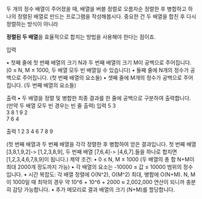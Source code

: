 두 개의 정수 배열이 주어졌을 때, 
배열을 버블 정렬로 오름차순 정렬한 후 병합하고 
하나의 정렬된 배열로 만드는 프로그램을 작성해봅시다. 
중요한 건 두 배열을 합친 후 다시 정렬하는 방식이 아니라 

**정렬된 두 배열**을 효율적으로 합치는 방법을 사용해야 한다는 점이죠.

입력

• 첫째 줄에 첫 번째 배열의 크기 N과 
두 번째 배열의 크기 M이 공백으로 주어집니다. (0 ≤ N, M ≤ 1000, 두 배열 모두 빈 배열일 수 있습니다)
• 둘째 줄에 N개의 정수가 공백으로 주어집니다. (첫 번째 배열의 요소들)
• 셋째 줄에 M개의 정수가 공백으로 주어집니다. (두 번째 배열의 요소들)

출력
• 두 배열을 정렬 및 병합한 최종 결과를 
한 줄에 공백으로 구분하여 출력합니다. (만약 두 배열 모두 빈 경우는 빈 줄 출력)
입력
5 3  
3 8 1 9 2  
7 6 4

출력
1 2 3 4 6 7 8 9

(첫 번째 배열과 두 번째 배열을 각각 정렬한 후 병합하여 얻은 결과입니다. 
첫 번째 배열 [3,8,1,9,2]-> [1,2,3,8,9], 
두 번째 배열 [7,6,4]-> [4,6,7].들을 
하나로 합치면 [1,2,3,4,6,7,8,9]이 됩니다.)
제약 조건:
• 0 ≤ N, M ≤ 1000 (두 배열의 총 합 N+M이 최대 2000개 정도까지 가능)
• 각 배열의 요소는 -10000 ≤ 값 ≤ 10000 범위의 정수입니다.
• 시간 복잡도: 각 배열 정렬에 O(N^2), O(M^2) 최대, 병합에 O(N+M). N, M이 1000일 때 최악의 경우 약 10^6 + 10^6 + 2000 ≈ 2,002,000 연산이 되니까 충분히 감당 가능합니다.
• 추가 메모리로 결과 배열의 크기 (N+M)를 할당합니다.
